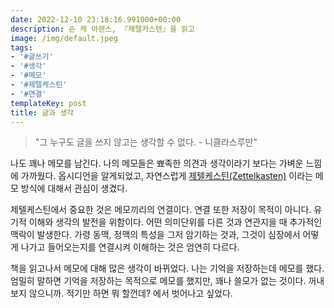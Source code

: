 ```yaml
---
date: 2022-12-10 23:18:16.991000+00:00
description: 숀 케 아렌스, 『제텔카스텐』을 읽고
image: /img/default.jpeg
tags:
- '#글쓰기'
- '#생각'
- '#메모'
- '#제텔케스틴'
- '#연결'
templateKey: post
title: 글과 생각
---
```


> "그 누구도 글을 쓰지 않고는 생각할 수 없다. - 니클라스루만"

나도 꽤나 메모를 남긴다. 나의 메모들은 뾰족한 의견과 생각이라기 보다는 가벼운 느낌에 가까웠다. 옵시디언을 알게되었고, 자연스럽게 [제텔케스틴(Zettelkasten)](/resource/제텔케스틴(Zettelkasten)) 이라는 메모 방식에 대해서 관심이 생겼다.

제텔케스틴에서 중요한 것은 메모끼리의 연결이다. 연결 또한 저장이 목적이 아니다. 유기적 이해와 생각의 발전을 위함이다. 어떤 의미단위를 다른 것과 연관지을 때 추가적인 맥락이 발생한다. 가령 동맥, 정맥의 특성을 그저 암기하는 것과, 그것이 심장에서 어떻게 나가고 들어오는지를 연결시켜 이해하는 것은 엄연히 다르다. 

책을 읽고나서 메모에 대해 많은 생각이 바뀌었다. 나는 기억을 저장하는데 메모를 했다. 엄밀히 말하면 기억을 저장하는 목적으로 메모를 했지만, 꽤나 쓸모가 없는 것이다. 꺼내보지 않으니까. 적기만 하면 뭐 할껀데? 에서 벗어나고 싶었다.
